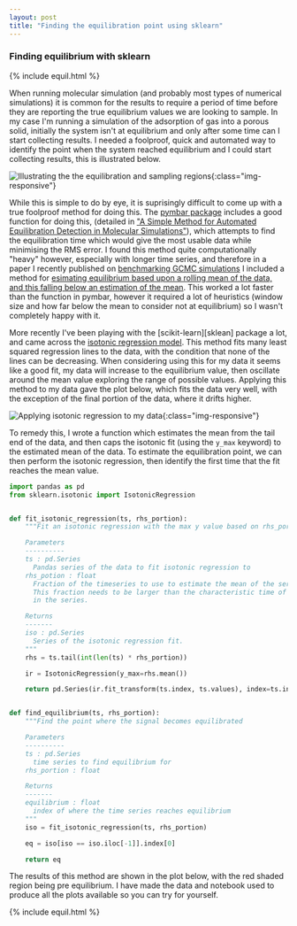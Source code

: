 ```yaml
---
layout: post
title: "Finding the equilibration point using sklearn"
---
```



### Finding equilibrium with sklearn

{% include equil.html %}

When running molecular simulation (and probably most types of numerical simulations)
it is common for the results to require a period of time before they are reporting the true equilibrium values we are looking to sample.
In my case I'm running a simulation of the adsorption of gas into a porous solid,
initially the system isn't at equilibrium and only after some time can I start collecting results.
I needed a foolproof, quick and automated way to identify the point when the system reached equilibrium and I could start collecting results,
this is illustrated below.

![Illustrating the the equilibration and sampling regions](equil1.png){:class="img-responsive"}

While this is simple to do by eye, it is suprisingly difficult to come up with a true foolproof method for doing this.
The [pymbar package][pymbar] includes a good function for doing this, (detailed in ["A Simple Method for Automated Equilibration Detection in Molecular Simulations"][equilibration]),
which attempts to find the equilibration time which would give the most usable data while minimising the RMS error.
I found this method quite computationally "heavy" however, especially with longer time series,
and therefore in a paper I recently published on [benchmarking GCMC simulations][gcmcbenchmarking]
I included a method for [esimating equilibrium based upon a rolling mean of the data, and this falling below an estimation of the mean][rollingmean].
This worked a lot faster than the function in pymbar, however it required a lot of heuristics (window size and how far below the mean to consider not at equilibrium) so I wasn't completely happy with it.

More recently I've been playing with the [scikit-learn][sklean] package a lot,
and came across the [isotonic regression model][isotonic].
This method fits many least squared regression lines to the data,
with the condition that none of the lines can be decreasing.
When considering using this for my data it seems like a good fit,
my data will increase to the equilibrium value, then oscillate around the mean value exploring the range of possible values.
Applying this method to my data gave the plot below, which fits the data very well, with the exception of the final portion of the data, where it drifts higher.

![Applying isotonic regression to my data](equil2.png){:class="img-responsive"}

To remedy this, I wrote a function which estimates the mean from the tail end of the data,
and then caps the isotonic fit (using the ``y_max`` keyword) to the estimated mean of the data.
To estimate the equilibration point, we can then perform the isotonic regression,
then identify the first time that the fit reaches the mean value.


```python
import pandas as pd
from sklearn.isotonic import IsotonicRegression


def fit_isotonic_regression(ts, rhs_portion):
	"""Fit an isotonic regression with the max y value based on rhs_portion.

	Parameters
	----------
	ts : pd.Series
	  Pandas series of the data to fit isotonic regression to
	rhs_potion : float
	  Fraction of the timeseries to use to estimate the mean of the series.
	  This fraction needs to be larger than the characteristic time of fluctuations
	  in the series.

	Returns
	-------
	iso : pd.Series
	  Series of the isotonic regression fit.
	"""
	rhs = ts.tail(int(len(ts) * rhs_portion))

	ir = IsotonicRegression(y_max=rhs.mean())

	return pd.Series(ir.fit_transform(ts.index, ts.values), index=ts.index)


def find_equilibrium(ts, rhs_portion):
	"""Find the point where the signal becomes equilibrated

	Parameters
	----------
	ts : pd.Series
	  time series to find equilibrium for
	rhs_portion : float

	Returns
	-------
	equilibrium : float
	  index of where the time series reaches equilibrium
	"""
	iso = fit_isotonic_regression(ts, rhs_portion)

	eq = iso[iso == iso.iloc[-1]].index[0]

	return eq
```

The results of this method are shown in the plot below,
with the red shaded region being pre equilibrium.
I have made the data and notebook used to produce all the plots available so you can try for yourself.


{% include equil.html %}


[pymbar]: https://github.com/choderalab/pymbar
[equilibration]: http://pubs.acs.org/doi/abs/10.1021/acs.jctc.5b00784
[gcmcbenchmarking]: http://www.tandfonline.com/doi/full/10.1080/08927022.2017.1375492
[rollingmean]: https://github.com/richardjgowers/GCMCbenchmarks/blob/master/gcmcbenchmarks/analysis/equil.py
[sklearn]: http://scikit-learn.org/stable/index.html
[isotonic]: http://scikit-learn.org/stable/auto_examples/plot_isotonic_regression.html
[ts]: {{site.data}}/dlm_ts.csv
[notebook]: {{site.data}}/isotonic.ipynb
